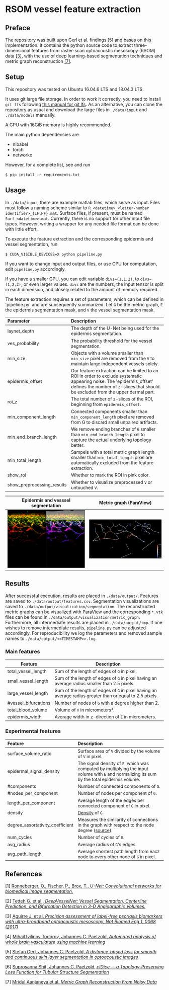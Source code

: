 # RSOM vessel feature extraction

## Preface

The repository was built upon Gerl et al. findings [[5]](#5) and bases on [this](https://github.com/stefanhige/pytorch-rsom-seg) implementation.
It contains the python source code to extract three-dimensional features from raster-scan optoacoustic mesoscopy (RSOM) data [[3]](#3), with the use of deep learning-based segmentation techniques and metric graph reconstruction [[7]](#7).

## Setup

This repository was tested on Ubuntu 16.04.6 LTS and 
18.04.3 LTS.

It uses git large file storage.
In order to work it correctly, you need to install `git lfs` following [this manual for git lfs](https://git-lfs.github.com/).
As an alternative, you can clone the repository as usual and download the large files in `./data/input` and `./data/models` manually.

A GPU with 16GiB memory is highly recommended.

The main python dependencies are
* nibabel
* torch
* networkx

However, for a complete list, see and run

`$ pip install -r requirements.txt`

## Usage

In `./data/input`, there are example matlab files, which serve as input.
Files must follow a naming scheme similar to `R_<datetime>_<letter-number identifier>_{LF,HF}.mat`. 
Surface files, if present, must be named `Surf_<datetime>.mat`.
Currently, there is no support for other input file types. However, writing a 
wrapper for any needed file format can be done with little effort.

To execute the feature extraction and the corresponding epidermis and vessel segmentation, run

`$ CUDA_VISIBLE_DEVICES=X python pipeline.py`

If you want to change input and output files, or use CPU for
computation, edit `pipeline.py` accordingly.

If you have a smaller GPU, you can edit variable `divs=(1,1,2)`,
to `divs=(1,2,2)`, or even larger values. `divs` are the numbers, the input
tensor is split in each dimension, and closely related to the amount of memory required. 

The feature extraction requires a set of parameters, which can be defined in 'pipeline.py' and are subsequently summarized. Let `G` be the metric graph, `E` the epidermis segmentation mask, and `V` the vessel segmentation mask.

| Parameter             | Description                                                                                                                                                                                               |
|:---------------------------|:----------------------------------------------------------------------------------------------------------------------------------------------------------------------------------------------------------|
| laynet_depth               | The depth of the U-Net being used for the epidermis segmentation.                                                                                                                                         |
| ves_probability            | The probability threshold for the vessel segmentation.                                                                                                                                                    |
| min_size                   | Objects with a volume smaller than `min_size` pixel are removed from the `V` to maintain large independent vessels solely.                                                                                |
| epidermis_offset           | Our feature extraction can be limited to an ROI in order to exclude systematic appearing noise. The 'epidermis_offset' defines the number of z-slices that should be excluded from the upper dermal part. |
| roi_z                      | The total number of z-slices of the ROI, beginning from `epidermis_offset`.                                                                                                                               |
| min_component_length       | Connected components smaller than `min_component_length` pixel are removed from G to discard small unpaired artifacts.                                                                                    |
| min_end_branch_length      | We remove ending branches of `G` smaller than `min_end_branch_length` pixel to capture the actual underlying topology better.                                                                             |
| min_total_length           | Sampels with a total metric graph length smaller than `min_total_length` pixel are automatically excluded from the feature extraction.                                                                    |
| show_roi                   | Whether to mark the ROI in pink color.                                                                                                                                                                    |
| show_preprocessing_results | Whether to visualize preprocessed `V` or untouched `V`.                                                                                                                                                       |

| Epidermis and vesssel segmentation | Metric graph (ParaView) |
|:----------------------------------:|:--------------------:|
|       ![](./images/seg.png)        | ![](./images/mg.png) |

## Results

After successful execution, results are placed in `./data/output/`. Features are saved to `./data/output/features.csv`. 
Segmentation visualizations are saved to `./data/output/visualization/segmentation`. 
The reconstructed metric graphs can be visualized with [ParaView](https://www.paraview.org/) 
and the corresponding `*.vtk` files can be found in `./data/output/visualization/metric_graph`.
Furthermore, all intermediate results are placed in `./data/output/tmp`.
If one wishes to remove intermediate results, `pipeline.py` can be adjusted accordingly. For reproducibility we log the parameters and removed sample names to `./data/output/<<TIMESTAMP>>.log`.

### Main features

|Feature|Description|
|-------|-----------|
|total_vessel_length|Sum of the length of edges of `G` in pixel.|
|small_vessel_length|Sum of the length of edges of `G` in pixel having an average radius smaller than 2.5 pixels.|
|large_vessel_length|Sum of the length of edges of `G` in pixel having an average radius greater than or equal to 2.5 pixels.|
|#vessel_bifurcations|Number of nodes of `G` with a degree higher than 2.|
|total_blood_volume|Volume of `V` in micrometers³.|
|epidermis_width|Average width in z-direction of `E` in micrometers.|

### Experimental features

| Feature                          | Description                                                                                                                                                                                                                                                                                                      |
|:---------------------------------|:-----------------------------------------------------------------------------------------------------------------------------------------------------------------------------------------------------------------------------------------------------------------------------------------------------------------|
| surface_volume_ratio             | Surface area of `V` divided by the volume of `V` in pixel.                                                                                                                                                                                                                                                       |
| epidermal_signal_density         | The signal density of `E`, which was computed by multiplying the input volume with `E` and normalizing its sum by the total epidermis volume.                                                                                                                                                                    |
| #components                      | Number of connected components of `G`.                                                                                                                                                                                                                                                                           |
| #nodes_per_component             | Number of nodes per component of `G`.                                                                                                                                                                                                                                                                            |
| length_per_component             | Average length of the edges per connected component of `G` in pixel.                                                                                                                                                                                                                                             |
| density                          | [Density](https://networkx.org/documentation/stable/reference/generated/networkx.classes.function.density.html) of `G`.                                                                                                                                                                                          |
| degree_assortativity_coefficient | Measures the similarity of connections in the graph with respect to the node degree ([source](https://networkx.org/documentation/networkx-1.10/reference/generated/networkx.algorithms.assortativity.degree_assortativity_coefficient.html#networkx.algorithms.assortativity.degree_assortativity_coefficient)). |
| num_cycles                       | Number of cycles of `G`.                                                                                                                                                                                                                                                                                         |
| avg_radius                       | Average radius of `G`'s edges.                                                                                                                                                                                                                                                                                   |
| avg_path_length | Average shortest path length from eacz node to every other node of `G` in pixel.|                                 |                                                                                                                                                                                                                                                                                                                  |




## References
<a id="1">[1]</a>
[Ronneberger, O., Fischer, P., Brox, T., _U-Net: Convolutional networks for biomedical image segmentation._](https://arxiv.org/abs/1505.04597) 

<a id="2">[2]</a>
[Tetteh G. et al., _DeepVesselNet: Vessel Segmentation, Centerline Prediction, and Bifurcation Detection in 3-D Angiographic Volumes._](https://arxiv.org/abs/1803.09340)

<a id="3">[3]</a>
[Aguirre J. et al. _Precision assessment of label-free psoriasis biomarkers with ultra-broadband optoacoustic mesoscopy, Nat Biomed Eng 1, 0068 (2017)_](https://www.nature.com/articles/s41551-017-0068) 

<a id="4">[4]</a>
[Mihail Ivilinov Todorov, Johannes C. Paetzold, _Automated analysis of whole brain vasculature using machine learning_](https://www.biorxiv.org/content/10.1101/613257v1)

<a id="5">[5]</a>
[Stefan Gerl, Johannes C. Paetzold, _A distance-based loss for smooth and continuous skin layer segmentation in optoacoustic images_](https://arxiv.org/abs/2007.05324)

<a id="6">[6]</a>
[Suprosanna Shit, Johannes C. Paetzold, _clDice -- a Topology-Preserving Loss Function for Tubular Structure Segmentation_](https://arxiv.org/abs/2003.07311)

<a id="7">[7]</a>
[Mridul Aanjaneya et al. _Metric Graph Reconstruction From Noisy Data_](http://cgl.uni-jena.de/pub/Publications/WebHome/CGL-TR-34.pdf) 
